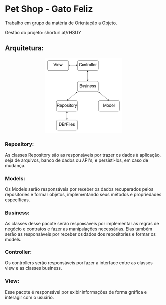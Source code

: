 # Pet Shop - Gato Feliz

Trabalho em grupo da matéria de Orientação a Objeto.

Gestão do projeto: shorturl.at/rHSUY

## Arquitetura:

<p align="center">
  <img src="./Architeture.png" width="250" title="Arquitetura">
</p>



### Repository:
As classes Repository são as responsáveis por trazer os dados à aplicação, seja de arquivos, banco de dados ou API's, e persisti-los, em caso de mudança.

### Models:
Os Models serão responsáveis por receber os dados recuperados pelos repositories e formar objetos, implementando seus métodos e propriedades específicas.

### Business:
As classes desse pacote serão responsáveis por implementar as regras de negócio e contratos e fazer as manipulações necessárias. Elas também serão as responsáveis por receber os dados dos repositories e formar os models.

### Controller: 
Os controllers serão responsáveis por fazer a interface entre as classes view e as classes business.

### View:
Esse pacote é responsável por exibir informações de forma gráfica e interagir com o usuário.

